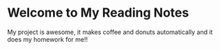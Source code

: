 # Welcome to My Reading Notes


My project is awesome, it makes coffee and donuts automatically and it does my homework for me!!
